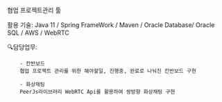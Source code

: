 협업 프로젝트관리 툴

활용 기술:
Java 11 / Spring FrameWork / Maven / Oracle Database/ Oracle SQL / AWS / WebRTC

🔍담당업무:

        - 칸반보드
        협업 프로젝트 관리를 위한 해야할일, 진행중, 완료로 나눠진 칸반보드 구현
        
        - 화상채팅
        PeerJs라이브러리 WebRTC Api를 활용하여 쌍방향 화상채팅 구현
